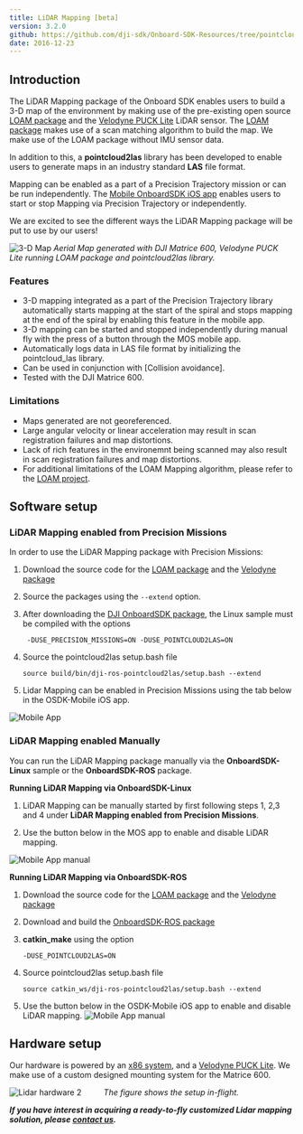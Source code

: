 ```yaml
---
title: LiDAR Mapping [beta]
version: 3.2.0
github: https://github.com/dji-sdk/Onboard-SDK-Resources/tree/pointcloud2las-1.0.0
date: 2016-12-23
---
```


## Introduction

The LiDAR Mapping package of the Onboard SDK enables users to build a 3-D map of the environment by making use of the pre-existing open source [LOAM package](http://wiki.ros.org/loam_velodyne)
and the [Velodyne PUCK Lite](http://velodynelidar.com/vlp-16-lite.html) LiDAR sensor. The [LOAM package](http://wiki.ros.org/loam_velodyne) makes use of a scan matching algorithm to 
build the map. We make use of the LOAM package without IMU sensor data. 
 
In addition to this, a **pointcloud2las** library has been developed to enable users to generate maps in an industry standard **LAS** file format. 
 
Mapping can be enabled as a part of a Precision Trajectory mission or can be run independently. The [Mobile OnboardSDK iOS app](https://github.com/dji-sdk/Mobile-OSDK-iOS-App) enables users to start or stop Mapping via Precision Trajectory or independently.
  
We are excited to see the different ways the LiDAR Mapping package will be put to use by our users! 

![3-D Map](../../images/modules/lidarmapping/pointcloudimage.png)
*Aerial Map generated with DJI Matrice 600, Velodyne PUCK Lite running LOAM package and pointcloud2las library.* 

### Features

* 3-D mapping integrated as a part of the Precision Trajectory library automatically starts mapping at the start of the spiral and stops mapping
at the end of the spiral by enabling this feature in the mobile app. 
* 3-D mapping can be started and stopped independently during manual fly with the press of a button through the MOS mobile app.
* Automatically logs data in LAS file format by initializing the pointcloud_las library. 
* Can be used in conjunction with [Collision avoidance].
* Tested with the DJI Matrice 600. 

### Limitations

* Maps generated are not georeferenced. 
* Large angular velocity or linear acceleration may result in scan registration failures and map distortions. 
* Lack of rich features in the environemnt being scanned may also result in scan registration failures and map distortions.
* For additional limitations of the LOAM Mapping algorithm, please refer to the [LOAM project](https://github.com/laboshinl/loam_velodyne). 

## Software setup

### LiDAR Mapping enabled from Precision Missions
 
 In order to use the LiDAR Mapping package with Precision Missions:
 
  1. Download the source code for the [LOAM package](https://github.com/laboshinl/loam_velodyne) and the [Velodyne package](https://github.com/dji-sdk/velodyne.git)
  
  2. Source the packages using the `--extend` option. 
  
  3. After downloading the [DJI OnboardSDK package](https://github.com/dji-sdk/Onboard-SDK.git), the Linux sample must be compiled with the options
     ```
      -DUSE_PRECISION_MISSIONS=ON -DUSE_POINTCLOUD2LAS=ON
     ```
  4. Source the pointcloud2las setup.bash file
    
     ```
     source build/bin/dji-ros-pointcloud2las/setup.bash --extend
     ```
  5. Lidar Mapping can be enabled in Precision Missions using the tab below in the OSDK-Mobile iOS app.     
   
   ![Mobile App](../../images/modules/lidarmapping/lidarmapping_mobile.PNG) 
   
   ### LiDAR Mapping enabled Manually
   
 You can run the LiDAR Mapping package manually via the **OnboardSDK-Linux** sample or the **OnboardSDK-ROS** package. 
   
  **Running LiDAR Mapping via OnboardSDK-Linux**
  
  1. LiDAR Mapping can be manually started by first following steps 1, 2,3 and 4 under **LiDAR Mapping enabled from Precision Missions**. 
  
  2. Use the button below in the MOS app to enable and disable LiDAR mapping. 
  
   ![Mobile App manual](../../images/modules/lidarmapping/lidarmapping_manual.PNG)
   
  **Running LiDAR Mapping via OnboardSDK-ROS**
  
  1. Download the source code for the [LOAM package](https://github.com/laboshinl/loam_velodyne) and the [Velodyne package](https://github.com/dji-sdk/velodyne.git)
  
  2. Download and build the [OnboardSDK-ROS package](https://github.com/dji-sdk/Onboard-SDK-ROS.git)
  
  3. **catkin_make** using the option 
     ```
     -DUSE_POINTCLOUD2LAS=ON
     ```
  4. Source pointcloud2las setup.bash file 
      ```
      source catkin_ws/dji-ros-pointcloud2las/setup.bash --extend
      ```
  5. Use the button below in the OSDK-Mobile iOS app to enable and disable LiDAR mapping. 
    ![Mobile App manual](../../images/modules/lidarmapping/lidarmapping_manual.PNG)    
    
    
  ## Hardware setup
  
 Our hardware is powered by an [x86 system](https://zareason.com/shop/Zini-1660.html), 
  and a [Velodyne PUCK Lite](http://velodynelidar.com/vlp-16-lite.html). We make use of a custom designed mounting system for the Matrice 600.   
     
  ![Lidar hardware 2](../../images/modules/lidarmapping/hardware_lidar2.jpg)
   &nbsp;&nbsp;&nbsp;&nbsp;&nbsp;&nbsp;&nbsp;&nbsp;&nbsp;*The figure shows the setup in-flight.* 
  
  ***If you have interest in acquiring a ready-to-fly customized Lidar mapping solution, please [contact us](http://enterprise.dji.com/contact-us).***


  
      
     
    
    
 
  
    





















 
